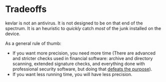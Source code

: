 # Tradeoffs
kevlar is not an antivirus. It is not designed to be on that end of the spectrum. It is an heuristic to *quickly* catch *most* of the junk installed on the device.

As a general rule of thumb:

- If you want more precision, you need more time (There are advanced and stricter checks used in financial software: archive and directory scanning, extended signature checks, and everything done with professional security software, but doing that [defeats the purpose](../../overview/philosophy.md)).
- If you want less running time, you will have less precision.

